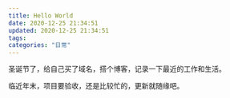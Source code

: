 ```yaml
---
title: Hello World
date: 2020-12-25 21:34:51
updated: 2020-12-25 21:34:51
tags:
categories: "日常"
---
```


圣诞节了，给自己买了域名，搭个博客，记录一下最近的工作和生活。

临近年末，项目要验收，还是比较忙的，更新就随缘吧。
